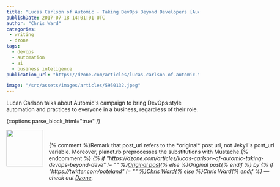 ```yaml
---
title: "Lucas Carlson of Automic - Taking DevOps Beyond Developers [Audio]"
publishDate: 2017-07-18 14:01:01 UTC
author: "Chris Ward"
categories:
 - writing
 - dzone
tags:
  - devops
  - automation
  - ai
  - business inteligence
publication_url: "https://dzone.com/articles/lucas-carlson-of-automic-taking-devops-beyond-deve"

image: "/src/assets/images/articles/5950132.jpeg"
---
```

Lucan Carlson talks about Automic's campaign to bring DevOps style automation and practices to everyone in a business, regardless of their role.


{::options parse_block_html="true" /}
<div class="author">
   <img src="https://www.rss-specifications.com/rss-spec-rss.gif" style="width: 96px; height: 96;">
   <span style="position: absolute; padding: 32px 15px;">{% comment %}Remark that post_url refers to the *original* post url, not Jekyll's post_url variable. Moreover, planet.rb preprocesses the substitutions with Mustache.{% endcomment %}
      <i>{% if "https://dzone.com/articles/lucas-carlson-of-automic-taking-devops-beyond-deve" != "" %}<a href="https://dzone.com/articles/lucas-carlson-of-automic-taking-devops-beyond-deve">Original post</a>{% else %}Original post{% endif %} by {% if "https://twitter.com/poteland" != "" %}<a href="https://twitter.com/poteland">Chris Ward</a>{% else %}Chris Ward{% endif %} &mdash; check out <a href="https://dzone.com">Dzone</a>.</i>
  </span>
</div>
